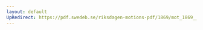 ```yaml
---
layout: default
UpRedirect: https://pdf.swedeb.se/riksdagen-motions-pdf/1869/mot_1869__ak__00183/mot_1869__ak__00183_001.pdf
---
```


